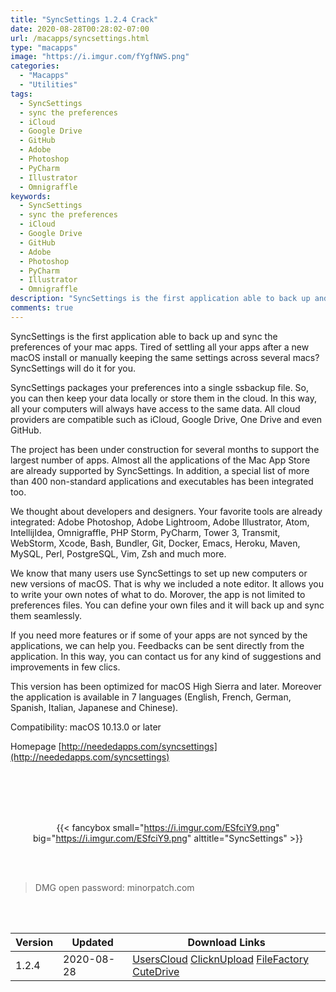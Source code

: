 ```yaml
---
title: "SyncSettings 1.2.4 Crack"
date: 2020-08-28T00:28:02-07:00
url: /macapps/syncsettings.html
type: "macapps"
image: "https://i.imgur.com/fYgfNWS.png"
categories:
  - "Macapps"
  - "Utilities"
tags:
  - SyncSettings
  - sync the preferences
  - iCloud
  - Google Drive
  - GitHub
  - Adobe
  - Photoshop
  - PyCharm
  - Illustrator
  - Omnigraffle
keywords:
  - SyncSettings
  - sync the preferences
  - iCloud
  - Google Drive
  - GitHub
  - Adobe
  - Photoshop
  - PyCharm
  - Illustrator
  - Omnigraffle
description: "SyncSettings is the first application able to back up and sync the preferences of your mac apps"
comments: true
---
```


SyncSettings is the first application able to back up and sync the preferences of your mac apps. Tired of settling all your apps after a new macOS install or manually keeping the same settings across several macs? SyncSettings will do it for you.

SyncSettings packages your preferences into a single ssbackup file. So, you can then keep your data locally or store them in the cloud. In this way, all your computers will always have access to the same data. All cloud providers are compatible such as iCloud, Google Drive, One Drive and even GitHub.

The project has been under construction for several months to support the largest number of apps. Almost all the applications of the Mac App Store are already supported by SyncSettings. In addition, a special list of more than 400 non-standard applications and executables has been integrated too.

We thought about developers and designers. Your favorite tools are already integrated: Adobe Photoshop, Adobe Lightroom, Adobe Illustrator, Atom, IntellijIdea, Omnigraffle, PHP Storm, PyCharm, Tower 3, Transmit, WebStorm, Xcode, Bash, Bundler, Git, Docker, Emacs, Heroku, Maven, MySQL, Perl, PostgreSQL, Vim, Zsh and much more.

We know that many users use SyncSettings to set up new computers or new versions of macOS. That is why we included a note editor. It allows you to write your own notes of what to do. Morover, the app is not limited to preferences files. You can define your own files and it will back up and sync them seamlessly.

If you need more features or if some of your apps are not synced by the applications, we can help you. Feedbacks can be sent directly from the application. In this way, you can contact us for any kind of suggestions and improvements in few clics.

This version has been optimized for macOS High Sierra and later. Moreover the application is available in 7 languages (English, French, German, Spanish, Italian, Japanese and Chinese).

Compatibility: macOS 10.13.0 or later

Homepage [http://neededapps.com/syncsettings](http://neededapps.com/syncsettings)

<br/>
<br/>
<script async src="https://pagead2.googlesyndication.com/pagead/js/adsbygoogle.js"></script>
<ins class="adsbygoogle"
     style="display:block; text-align:center;"
     data-ad-layout="in-article"
     data-ad-format="fluid"
     data-ad-client="ca-pub-8746275014476192"
     data-ad-slot="5144997159"></ins>
<script>
     (adsbygoogle = window.adsbygoogle || []).push({});
</script>
<br/>
<br/>


<center>

{{< fancybox small="https://i.imgur.com/ESfciY9.png" big="https://i.imgur.com/ESfciY9.png" alttitle="SyncSettings" >}}

</center>

<br/>
<br/>


> DMG open password: minorpatch.com

<br/>

<br/>
<div id="history_version" class="history_version">

| Version | Updated | Download Links |
| ---- | ---- | ---- |
| 1.2.4 | 2020-08-28 | [UsersCloud](https://ouo.io/YA9QaY)   [ClicknUpload](https://ouo.io/iBBRAG)   [FileFactory](https://ouo.io/bZ8l0g)   [CuteDrive](https://ouo.io/FkbxmK) |

</div>
